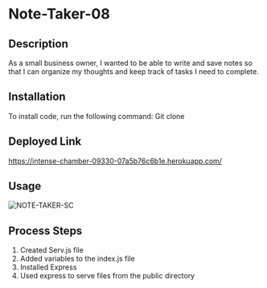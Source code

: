 # Note-Taker-08

## Description

As a small business owner, I wanted to be able to write and save notes so that I can organize my thoughts and keep track of tasks I need to complete.

## Installation

To install code, run the following command:
Git clone <paste SSH key>

## Deployed Link

https://intense-chamber-09330-07a5b76c6b1e.herokuapp.com/

## Usage

![NOTE-TAKER-SC](../Note-Taker-08/Assets/NOTE-TAKER-SC.png)

## Process Steps

1. Created Serv.js file
2. Added variables to the index.js file
3. Installed Express
4. Used express to serve files from the public directory
